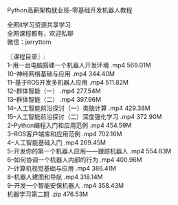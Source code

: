 Python高薪架构就业班-零基础开发机器人教程

全网it学习资源共享学习<br>全网课程都有，欢迎私聊<br>微信：jerryttom<br>

〖课程目录〗:<br> 1–用一台电脑搭建一个机器人开发环境 .mp4 569.01M<br> 10–神经网络基础与应用 .mp4 344.40M<br> 11–基于ROS开发多机器人应用 .mp4 511.82M<br> 12–群体智能（一） .mp4 277.54M<br> 13–群体智能（二） .mp4 397.96M<br> 14–人工智能前沿探讨（一）类脑计算 .mp4 429.38M<br> 15–人工智能前沿探讨（二）深度强化学习 .mp4 372.90M<br> 2–Python编程入门和应用范例 .mp4 454.59M<br> 3–ROS客户端库和应用范例 .mp4 702.16M<br> 4–人工智能基础入门 .mp4 269.45M<br> 5–开发你的第一个机器人应用——跟踪机器人 .mp4 554.83M<br> 6–如何协调一个机器人内部的行为 .mp4 400.96M<br> 7–计算机视觉基础与应用 .mp4 386.41M<br> 8–机器人建图和导航 .mp4 318.14M<br> 9–开发一个智能安保机器人 .mp4 358.43M<br> 机器学习第二期 .zip 476.53M